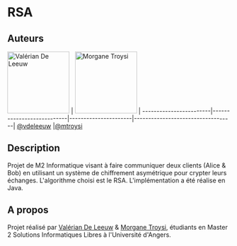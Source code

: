 # RSA

## Auteurs
[<img alt="Valérian De Leeuw" src="https://avatars0.githubusercontent.com/u/17699276" width="140">](https://github.com/vdeleeuw) | [<img alt="Morgane Troysi" src="https://avatars1.githubusercontent.com/u/15076317" width="140">](https://github.com/mtroysi) |
------------------------|---------------------------|----------------------|-----------------------------------|
[@vdeleeuw](https://github.com/vdeleeuw) |[@mtroysi](https://github.com/mtroysi)

## Description
Projet de M2 Informatique visant à faire communiquer deux clients (Alice & Bob) en utilisant un système de chiffrement asymétrique pour crypter leurs échanges. L'algorithme choisi est le RSA. L'implémentation a été réalise en Java.

## A propos
Projet réalisé par [Valérian De Leeuw](https://github.com/vdeleeuw) & [Morgane Troysi](https://github.com/mtroysi), étudiants en Master 2 Solutions Informatiques Libres à l'Université d'Angers.
